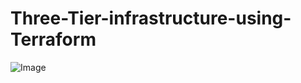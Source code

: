 # Three-Tier-infrastructure-using-Terraform

![Image](https://user-images.githubusercontent.com/82276019/195646768-3cccc563-daea-4058-a15c-d0561174269b.jpg)
